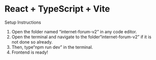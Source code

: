 # React + TypeScript + Vite

Setup Instructions

1. Open the folder named “internet-forum-v2” in any code editor.
2. Open the terminal and navigate to the folder“internet-forum-v2” if it is not done so already.
3. Then, type“npm run dev” in the terminal.
4. Frontend is ready!
